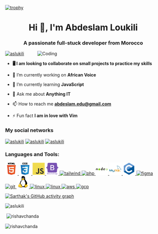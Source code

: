 [![trophy](https://github-profile-trophy.vercel.app/?username=aslukili&theme=dracula)](https://github.com/ryo-ma/github-profile-trophy)

<h1 align="center">Hi 👋, I'm Abdeslam Loukili</h1>
<h3 align="center">A passionate full-stuck developer from Morocco</h3>
<!--  left animation-->
<img align="right" alt="Coding" width="400" src="https://cdn.dribbble.com/users/1162077/screenshots/3848914/programmer.gif">
<!--  right intro-->
<p align="left"> <a href="https://twitter.com/aslukili" target="blank"><img src="https://img.shields.io/twitter/follow/aslukili?logo=twitter&style=for-the-badge" alt="aslukili" /></a> </p>

- **🖥️ I am looking to collaborate on small projects to practice my skills**

- 🔭 I’m currently working on **African Voice**

- 🌱 I’m currently learning **JavaScript**

- 💬 Ask me about **Anything IT**

- 📫 How to reach me **abdeslam.edu@gmail.com**

- ⚡ Fun fact **I am in love with Vim**

<h3 align="left">My social networks</h3>
<p align="left">
<a href="https://twitter.com/aslukili" target="blank"><img align="center" src="https://raw.githubusercontent.com/rahuldkjain/github-profile-readme-generator/master/src/images/icons/Social/twitter.svg" alt="aslukili" height="30" width="40" /></a>
<a href="https://linkedin.com/in/aslukili" target="blank"><img align="center" src="https://raw.githubusercontent.com/rahuldkjain/github-profile-readme-generator/master/src/images/icons/Social/linked-in-alt.svg" alt="aslukili" height="30" width="40" /></a>
<a href="https://www.hackerrank.com/aslukili" target="blank"><img align="center" src="https://raw.githubusercontent.com/rahuldkjain/github-profile-readme-generator/master/src/images/icons/Social/hackerrank.svg" alt="aslukili" height="30" width="40" /></a>
</p>

<h3 align="left">Languages and Tools:</h3>
<a href="https://www.w3.org/html/" target="_blank" rel="noreferrer"> <img src="https://raw.githubusercontent.com/devicons/devicon/master/icons/html5/html5-original-wordmark.svg" alt="html5" width="40" height="40"/> </a>
<a href="https://www.w3schools.com/css/" target="_blank" rel="noreferrer"> <img src="https://raw.githubusercontent.com/devicons/devicon/master/icons/css3/css3-original-wordmark.svg" alt="css3" width="40" height="40"/> </a>
<a href="https://developer.mozilla.org/en-US/docs/Web/JavaScript" target="_blank" rel="noreferrer"> <img src="https://raw.githubusercontent.com/devicons/devicon/master/icons/javascript/javascript-original.svg" alt="javascript" width="40" height="40"/> </a>
<a href="https://getbootstrap.com" target="_blank" rel="noreferrer"> <img src="https://raw.githubusercontent.com/devicons/devicon/master/icons/bootstrap/bootstrap-plain-wordmark.svg" alt="bootstrap" width="40" height="40"/> </a>
<a href="https://tailwindcss.com/" target="_blank" rel="noreferrer"> <img src="https://www.vectorlogo.zone/logos/tailwindcss/tailwindcss-icon.svg" alt="tailwind" width="40" height="40"/> </a>
<a href="https://php.net" target="_blank" rel="noreferrer"> <img src="https://www.alsacreations.com/xmedia/doc/medium/php-logo.png" alt="php" width="40" height="40"/> </a>
<a href="https://nodejs.org" target="_blank" rel="noreferrer"> <img src="https://raw.githubusercontent.com/devicons/devicon/master/icons/nodejs/nodejs-original-wordmark.svg" alt="nodejs" width="40" height="40"/> </a>
<a href="https://www.mysql.com/" target="_blank" rel="noreferrer"> <img src="https://raw.githubusercontent.com/devicons/devicon/master/icons/mysql/mysql-original-wordmark.svg" alt="mysql" width="40" height="40"/> </a>
<a href="https://www.cprogramming.com/" target="_blank" rel="noreferrer"> <img src="https://raw.githubusercontent.com/devicons/devicon/master/icons/c/c-original.svg" alt="c" width="40" height="40"/> </a>
<a href="https://www.figma.com/" target="_blank" rel="noreferrer"> <img src="https://www.vectorlogo.zone/logos/figma/figma-icon.svg" alt="figma" width="40" height="40"/> </a>
<a href="https://git-scm.com/" target="_blank" rel="noreferrer"> <img src="https://www.vectorlogo.zone/logos/git-scm/git-scm-icon.svg" alt="git" width="40" height="40"/> </a>
<a href="https://www.linux.org/" target="_blank" rel="noreferrer"> <img src="https://raw.githubusercontent.com/devicons/devicon/master/icons/linux/linux-original.svg" alt="linux" width="40" height="40"/> </a>
<a href="https://www.linux.org/" target="_blank" rel="noreferrer"> <img src="https://upload.wikimedia.org/wikipedia/commons/a/ab/Logo-ubuntu_cof-orange-hex.svg" alt="linux" width="40" height="40"/> </a>
<a href="https://www.linux.org/" target="_blank" rel="noreferrer"> <img src="https://upload.wikimedia.org/wikipedia/commons/9/9f/Vimlogo.svg" alt="linux" width="40" height="40"/> </a>
<a href="https://www.linux.org/" target="_blank" rel="noreferrer"> <img src="https://logos-world.net/wp-content/uploads/2021/08/Amazon-Web-Services-AWS-Emblem.png" alt="aws" width="40" height="40"/> </a>
<a href="https://cloud.google.com" target="_blank" rel="noreferrer"> <img src="https://www.vectorlogo.zone/logos/google_cloud/google_cloud-icon.svg" alt="gcp" width="40" height="40"/> </a>

[![Sarthak's GitHub activity graph](https://activity-graph.herokuapp.com/graph?username=aslukili&&theme=xcode)](https://github.com/rishavchanda)

<p><img align="center" src="https://github-readme-stats.vercel.app/api/top-langs?username=aslukili&show_icons=true&locale=en&layout=compact&theme=tokyonight" alt="aslukili" /></p>

<p>&nbsp;<img align="center" src="https://github-readme-stats.vercel.app/api?username=aslukili&show_icons=true&locale=en&theme=tokyonight" alt="rishavchanda" /></p>

<p><img align="center" src="https://github-readme-streak-stats.herokuapp.com/?user=aslukili&&theme=tokyonight" alt="rishavchanda" /></p>
